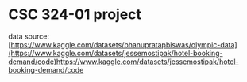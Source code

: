 # CSC 324-01 project
data source:
[https://www.kaggle.com/datasets/bhanupratapbiswas/olympic-data](https://www.kaggle.com/datasets/jessemostipak/hotel-booking-demand/code)https://www.kaggle.com/datasets/jessemostipak/hotel-booking-demand/code
